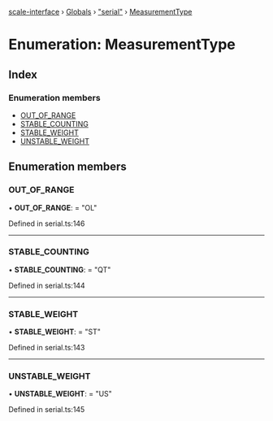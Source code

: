 [scale-interface](../README.md) › [Globals](../globals.md) › ["serial"](../modules/_serial_.md) › [MeasurementType](_serial_.measurementtype.md)

# Enumeration: MeasurementType

## Index

### Enumeration members

* [OUT_OF_RANGE](_serial_.measurementtype.md#out_of_range)
* [STABLE_COUNTING](_serial_.measurementtype.md#stable_counting)
* [STABLE_WEIGHT](_serial_.measurementtype.md#stable_weight)
* [UNSTABLE_WEIGHT](_serial_.measurementtype.md#unstable_weight)

## Enumeration members

###  OUT_OF_RANGE

• **OUT_OF_RANGE**: = "OL"

Defined in serial.ts:146

___

###  STABLE_COUNTING

• **STABLE_COUNTING**: = "QT"

Defined in serial.ts:144

___

###  STABLE_WEIGHT

• **STABLE_WEIGHT**: = "ST"

Defined in serial.ts:143

___

###  UNSTABLE_WEIGHT

• **UNSTABLE_WEIGHT**: = "US"

Defined in serial.ts:145

